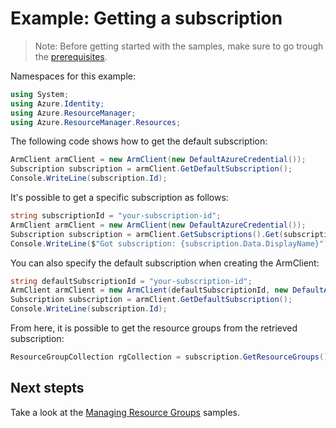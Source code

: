 # Example: Getting a subscription

>Note: Before getting started with the samples, make sure to go trough the [prerequisites](https://github.com/Azure/azure-sdk-for-net/tree/main/sdk/resourcemanager/Azure.ResourceManager#prerequisites).

Namespaces for this example:
```C# Snippet:Hello_World_Namespaces
using System;
using Azure.Identity;
using Azure.ResourceManager;
using Azure.ResourceManager.Resources;
```

The following code shows how to get the default subscription:

```C# Snippet:Hello_World_DefaultSubscription
ArmClient armClient = new ArmClient(new DefaultAzureCredential());
Subscription subscription = armClient.GetDefaultSubscription();
Console.WriteLine(subscription.Id);
```

It's possible to get a specific subscription as follows:

```C# Snippet:Hello_World_SpecificSubscription
string subscriptionId = "your-subscription-id";
ArmClient armClient = new ArmClient(new DefaultAzureCredential());
Subscription subscription = armClient.GetSubscriptions().Get(subscriptionId);
Console.WriteLine($"Got subscription: {subscription.Data.DisplayName}");
```

You can also specify the default subscription when creating the ArmClient:

```C# Snippet:Hello_World_SpecifyDefaultSubscription
string defaultSubscriptionId = "your-subscription-id";
ArmClient armClient = new ArmClient(defaultSubscriptionId, new DefaultAzureCredential());
Subscription subscription = armClient.GetDefaultSubscription();
Console.WriteLine(subscription.Id);
```

From here, it is possible to get the resource groups from the retrieved subscription:

```C# Snippet:Hello_World_ResourceGroupCollection
ResourceGroupCollection rgCollection = subscription.GetResourceGroups();
```

## Next stepts
Take a look at the [Managing Resource Groups](https://github.com/Azure/azure-sdk-for-net/blob/main/sdk/resourcemanager/Azure.ResourceManager/samples/Sample2_ManagingResourceGroups.md) samples.
